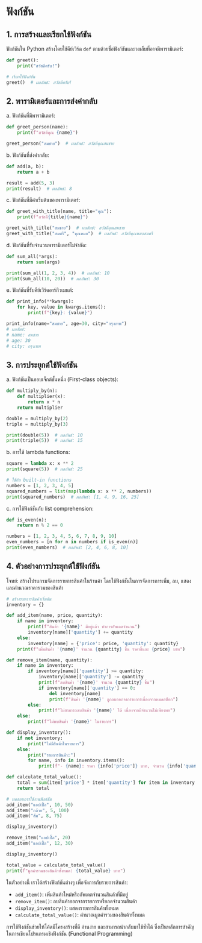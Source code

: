 # ฟังก์ชัน

## 1. การสร้างและเรียกใช้ฟังก์ชัน

ฟังก์ชันใน Python สร้างโดยใช้คีย์เวิร์ด `def` ตามด้วยชื่อฟังก์ชันและวงเล็บที่อาจมีพารามิเตอร์:

```python
def greet():
    print("สวัสดีครับ!")

# เรียกใช้ฟังก์ชัน
greet()  # ผลลัพธ์: สวัสดีครับ!
```

## 2. พารามิเตอร์และการส่งค่ากลับ

a. ฟังก์ชันที่มีพารามิเตอร์:

```python
def greet_person(name):
    print(f"สวัสดีคุณ {name}")

greet_person("สมชาย")  # ผลลัพธ์: สวัสดีคุณสมชาย
```

b. ฟังก์ชันที่ส่งค่ากลับ:

```python
def add(a, b):
    return a + b

result = add(5, 3)
print(result)  # ผลลัพธ์: 8
```

c. ฟังก์ชันที่มีค่าเริ่มต้นของพารามิเตอร์:

```python
def greet_with_title(name, title="คุณ"):
    print(f"สวัสดี{title}{name}")

greet_with_title("สมชาย")  # ผลลัพธ์: สวัสดีคุณสมชาย
greet_with_title("สมศรี", "คุณหมอ")  # ผลลัพธ์: สวัสดีคุณหมอสมศรี
```

d. ฟังก์ชันที่รับจำนวนพารามิเตอร์ไม่จำกัด:

```python
def sum_all(*args):
    return sum(args)

print(sum_all(1, 2, 3, 4))  # ผลลัพธ์: 10
print(sum_all(10, 20))  # ผลลัพธ์: 30
```

e. ฟังก์ชันที่รับคีย์เวิร์ดอาร์กิวเมนต์:

```python
def print_info(**kwargs):
    for key, value in kwargs.items():
        print(f"{key}: {value}")

print_info(name="สมชาย", age=30, city="กรุงเทพ")
# ผลลัพธ์:
# name: สมชาย
# age: 30
# city: กรุงเทพ
```

## 3. การประยุกต์ใช้ฟังก์ชัน

a. ฟังก์ชันเป็นออบเจ็กต์ชั้นหนึ่ง (First-class objects):

```python
def multiply_by(n):
    def multiplier(x):
        return x * n
    return multiplier

double = multiply_by(2)
triple = multiply_by(3)

print(double(5))  # ผลลัพธ์: 10
print(triple(5))  # ผลลัพธ์: 15
```

b. การใช้ lambda functions:

```python
square = lambda x: x ** 2
print(square(5))  # ผลลัพธ์: 25

# ใช้กับ built-in functions
numbers = [1, 2, 3, 4, 5]
squared_numbers = list(map(lambda x: x ** 2, numbers))
print(squared_numbers)  # ผลลัพธ์: [1, 4, 9, 16, 25]
```

c. การใช้ฟังก์ชันกับ list comprehension:

```python
def is_even(n):
    return n % 2 == 0

numbers = [1, 2, 3, 4, 5, 6, 7, 8, 9, 10]
even_numbers = [n for n in numbers if is_even(n)]
print(even_numbers)  # ผลลัพธ์: [2, 4, 6, 8, 10]
```

## 4. ตัวอย่างการประยุกต์ใช้ฟังก์ชัน

โจทย์: สร้างโปรแกรมจัดการรายการสินค้าในร้านค้า โดยใช้ฟังก์ชันในการจัดการการเพิ่ม, ลบ, แสดง และคำนวณราคารวมของสินค้า

```python
# สร้างรายการสินค้าเริ่มต้น
inventory = {}

def add_item(name, price, quantity):
    if name in inventory:
        print(f"สินค้า '{name}' มีอยู่แล้ว ทำการอัพเดตจำนวน")
        inventory[name]['quantity'] += quantity
    else:
        inventory[name] = {'price': price, 'quantity': quantity}
    print(f"เพิ่มสินค้า '{name}' จำนวน {quantity} ชิ้น ราคาชิ้นละ {price} บาท")

def remove_item(name, quantity):
    if name in inventory:
        if inventory[name]['quantity'] >= quantity:
            inventory[name]['quantity'] -= quantity
            print(f"ลบสินค้า '{name}' จำนวน {quantity} ชิ้น")
            if inventory[name]['quantity'] == 0:
                del inventory[name]
                print(f"สินค้า '{name}' ถูกลบออกจากรายการเนื่องจากหมดสต็อก")
        else:
            print(f"ไม่สามารถลบสินค้า '{name}' ได้ เนื่องจากมีจำนวนไม่เพียงพอ")
    else:
        print(f"ไม่พบสินค้า '{name}' ในรายการ")

def display_inventory():
    if not inventory:
        print("ไม่มีสินค้าในรายการ")
    else:
        print("รายการสินค้า:")
        for name, info in inventory.items():
            print(f"- {name}: ราคา {info['price']} บาท, จำนวน {info['quantity']} ชิ้น")

def calculate_total_value():
    total = sum(item['price'] * item['quantity'] for item in inventory.values())
    return total

# ทดสอบการใช้งานฟังก์ชัน
add_item("แอปเปิ้ล", 10, 50)
add_item("กล้วย", 5, 100)
add_item("ส้ม", 8, 75)

display_inventory()

remove_item("แอปเปิ้ล", 20)
add_item("แอปเปิ้ล", 12, 30)

display_inventory()

total_value = calculate_total_value()
print(f"มูลค่ารวมของสินค้าทั้งหมด: {total_value} บาท")
```

ในตัวอย่างนี้ เราได้สร้างฟังก์ชันต่างๆ เพื่อจัดการกับรายการสินค้า:

- `add_item()`: เพิ่มสินค้าใหม่หรืออัพเดตจำนวนสินค้าที่มีอยู่
- `remove_item()`: ลบสินค้าออกจากรายการหรือลดจำนวนสินค้า
- `display_inventory()`: แสดงรายการสินค้าทั้งหมด
- `calculate_total_value()`: คำนวณมูลค่ารวมของสินค้าทั้งหมด

การใช้ฟังก์ชันช่วยให้โค้ดมีโครงสร้างที่ดี อ่านง่าย และสามารถนำกลับมาใช้ซ้ำได้ ซึ่งเป็นหลักการสำคัญในการเขียนโปรแกรมเชิงฟังก์ชัน (Functional Programming)
